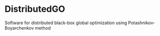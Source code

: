 # DistributedGO
Software for distributed black-box global optimization using Potashnikov-Boyarchenkov method
